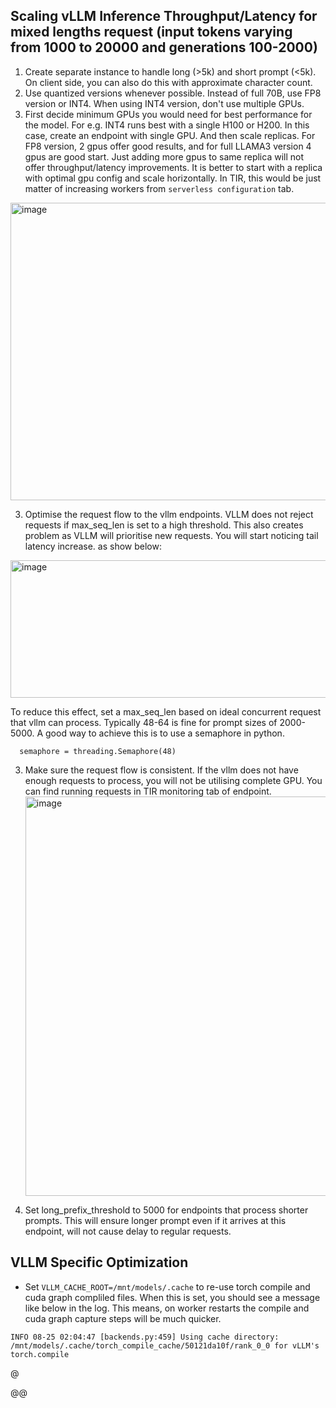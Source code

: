 


## Scaling vLLM Inference Throughput/Latency for mixed lengths request (input tokens varying from 1000 to 20000 and generations 100-2000)

1. Create separate instance to handle long (>5k) and short prompt (<5k). On client side, you can also do this with approximate character count.
2. Use quantized versions whenever possible. Instead of full 70B, use FP8 version or INT4. When using INT4 version, don't use multiple GPUs. 
4. First decide minimum GPUs you would need for best performance for the model. For e.g. INT4 runs best with a single H100 or H200. In this case, create an endpoint with single GPU. And then scale replicas. For FP8 version, 2 gpus offer good results, and for full LLAMA3  version 4 gpus are good start. Just adding more gpus to same replica will not offer throughput/latency improvements.  It is better to start with a replica with optimal gpu config and scale horizontally. In TIR, this would be just matter of increasing workers from `serverless configuration` tab.

  <img width="1264" height="476" alt="image" src="https://github.com/user-attachments/assets/6193ffbc-8851-44ca-8f84-a0c4f0c4f1cb" />

3. Optimise the request flow to the vllm endpoints. VLLM does not reject requests if max_seq_len is set to a high threshold. This also creates problem as VLLM will prioritise new requests. You will start noticing tail latency increase. as show below:
  <img width="754" height="220" alt="image" src="https://github.com/user-attachments/assets/c4bf27d8-dbc4-44d6-887f-6ba600828d44" />

  To reduce this effect, set a max_seq_len based on ideal concurrent request that vllm can process. Typically 48-64 is fine for prompt sizes of 2000-5000.
  A good way to achieve this is to use a semaphore in python. 
  ```
    semaphore = threading.Semaphore(48)
  ```
3. Make sure the request flow is consistent. If the vllm does not have enough requests to process, you will not be utilising complete GPU. You can find running requests in TIR monitoring tab of endpoint.
   <img width="1244" height="639" alt="image" src="https://github.com/user-attachments/assets/a51aa30c-dfb4-47ff-a685-866730c31313" />

5. Set long_prefix_threshold to 5000 for endpoints that process shorter prompts. This will ensure longer prompt even if it arrives at this endpoint, will not cause delay to regular requests.


## VLLM Specific Optimization
- Set `VLLM_CACHE_ROOT=/mnt/models/.cache` to re-use torch compile and cuda graph compliled files. When this is set, you should see a message like below in the log. This means, on worker restarts the compile and cuda graph capture steps will be much quicker. 

```
INFO 08-25 02:04:47 [backends.py:459] Using cache directory: /mnt/models/.cache/torch_compile_cache/50121da10f/rank_0_0 for vLLM's torch.compile
```



@

@@
